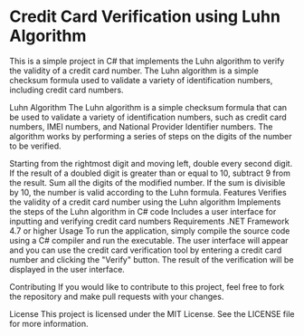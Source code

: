 # Credit Card Verification using Luhn Algorithm
This is a simple project in C# that implements the Luhn algorithm to verify the validity of a credit card number. The Luhn algorithm is a simple checksum formula used to validate a variety of identification numbers, including credit card numbers.

Luhn Algorithm
The Luhn algorithm is a simple checksum formula that can be used to validate a variety of identification numbers, such as credit card numbers, IMEI numbers, and National Provider Identifier numbers. The algorithm works by performing a series of steps on the digits of the number to be verified.

Starting from the rightmost digit and moving left, double every second digit.
If the result of a doubled digit is greater than or equal to 10, subtract 9 from the result.
Sum all the digits of the modified number.
If the sum is divisible by 10, the number is valid according to the Luhn formula.
Features
Verifies the validity of a credit card number using the Luhn algorithm
Implements the steps of the Luhn algorithm in C# code
Includes a user interface for inputting and verifying credit card numbers
Requirements
.NET Framework 4.7 or higher
Usage
To run the application, simply compile the source code using a C# compiler and run the executable. The user interface will appear and you can use the credit card verification tool by entering a credit card number and clicking the "Verify" button. The result of the verification will be displayed in the user interface.

Contributing
If you would like to contribute to this project, feel free to fork the repository and make pull requests with your changes.

License
This project is licensed under the MIT License. See the LICENSE file for more information.
